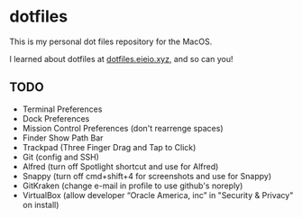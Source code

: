 # dotfiles

This is my personal dot files repository for the MacOS.

I learned about dotfiles at [dotfiles.eieio.xyz](http://dotfiles.eieio.xyz), and so can you!


## TODO
- Terminal Preferences
- Dock Preferences
- Mission Control Preferences (don't rearrenge spaces)
- Finder Show Path Bar
- Trackpad (Three Finger Drag and Tap to Click)
- Git (config and SSH)
- Alfred (turn off Spotlight shortcut and use for Alfred)
- Snappy (turn off cmd+shift+4 for screenshots and use for Snappy)
- GitKraken (change e-mail in profile to use github's noreply)
- VirtualBox (allow developer “Oracle America, inc” in "Security & Privacy" on install)
